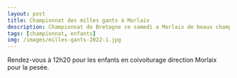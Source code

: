 ```yaml
---
layout: post
title: Championnat des milles gants à Morlaix
description: Championnat de Bretagne ce samedi a Morlaix de beaux champions et championnes super journée tous ensemble!
tags: [championnat, enfants]
img: /images/milles-gants-2022-1.jpg
---
```


Rendez-vous à 12h20 pour les enfants en coivoiturage direction Morlaix pour la pesée.